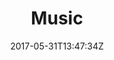 ---
date: 2017-05-31T13:47:34Z
description: "Musicians are the engineers of the soul."
identifier: "music"
title: "Music"
weight: "8"
teaser_image: "hot-sprockets-stage-vantastival.md"
---